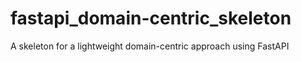 # fastapi_domain-centric_skeleton
A skeleton for a lightweight domain-centric approach using FastAPI

